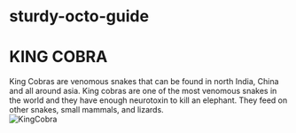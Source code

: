 # sturdy-octo-guide

# KING COBRA
King Cobras are venomous snakes that can be found in north India, China and all around asia. King cobras are one of the most venomous snakes in the world and they have enough neurotoxin to kill an elephant. They feed on other snakes, small mammals, and lizards.   
 ![KingCobra](https://user-images.githubusercontent.com/94389093/142032551-9995a18f-3d85-434d-af6c-0413bc12472e.png)
 
